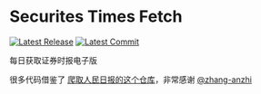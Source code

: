 # Securites Times Fetch
[![Latest Release](https://img.shields.io/github/v/release/y1han/Securites-Times-Fetch)](https://github.com/y1han/Securites-Times-Fetch/releases)
[![Latest Commit](https://img.shields.io/github/last-commit/y1han/Securites-Times-Fetch)](https://github.com/y1han/Securites-Times-Fetch)

每日获取证券时报电子版
 
 很多代码借鉴了 [爬取人民日报的这个仓库](https://github.com/zhang-anzhi/PeoplesDaily)，非常感谢 [@zhang-anzhi](https://github.com/zhang-anzhi)
